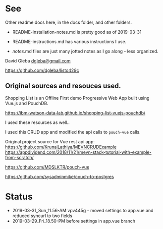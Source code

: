 # See

Other readme docs here, in the docs folder, and other folders.



 - README-installation-notes.md is pretty good as of 2019-03-31

 - README-instructions.md  has various instructions I use.

 - *notes*.md files are just many jotted notes as I go along - less organized.


David Gleba dgleba@gmail.com

https://github.com/dgleba/listo429c


## Original sources and resouces used.

Shopping List is an Offline First demo Progressive Web App built using Vue.js and PouchDB.

https://ibm-watson-data-lab.github.io/shopping-list-vuejs-pouchdb/

I used these resources as well..

I used this CRUD app and modified the api calls to `pouch-vue` calls.

Original project source for Vue rest api app: https://github.com/KrunalLathiya/MEVNCRUDExample
https://appdividend.com/2018/11/21/mevn-stack-tutorial-with-example-from-scratch/

https://github.com/MDSLKTR/pouch-vue

https://github.com/sysadminmike/couch-to-postgres 



# Status

 - 2019-03-31_Sun_11.56-AM  vpv445g - moved settings to app.vue and reduced syncurl to two fields
 - 2019-03-29_Fri_18.50-PM  before settings in app.vue branch
